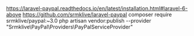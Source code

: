 https://laravel-paypal.readthedocs.io/en/latest/installation.html#laravel-6-above
https://github.com/srmklive/laravel-paypal
composer require srmklive/paypal:~3.0
php artisan vendor:publish --provider "Srmklive\PayPal\Providers\PayPalServiceProvider"